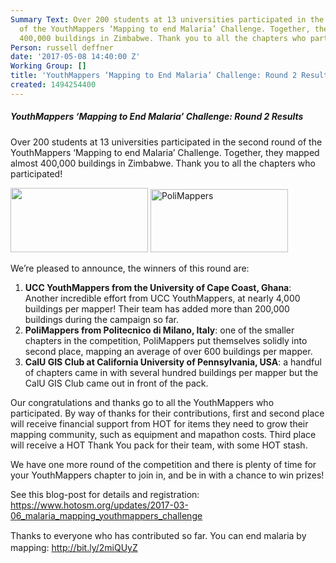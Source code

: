 ```yaml
---
Summary Text: Over 200 students at 13 universities participated in the second round
  of the YouthMappers ‘Mapping to end Malaria’ Challenge. Together, they mapped almost
  400,000 buildings in Zimbabwe. Thank you to all the chapters who participated!
Person: russell deffner
date: '2017-05-08 14:40:00 Z'
Working Group: []
title: 'YouthMappers ‘Mapping to End Malaria’ Challenge: Round 2 Results'
created: 1494254400
---
```

<h5 id="docs-internal-guid-7af7a3e3-e86f-4d5e-f0df-7940657528eb" dir="ltr">YouthMappers ‘Mapping to End Malaria’ Challenge: Round 2 Results</h5><p>Over 200 students at 13 universities participated in the second round of the YouthMappers ‘Mapping to end Malaria’ Challenge. Together, they mapped almost 400,000 buildings in Zimbabwe. Thank you to all the chapters who participated!</p><p><img class="image-medium" src="/sites/default/files/styles/medium/public/UCC%20YM.jpg?itok=nB9XQAHI" alt="" height="103" width="220"> <img class="image-medium" title="PoliMappers" src="/sites/default/files/styles/medium/public/polimappers.jpg?itok=4vYt5aAb" alt="PoliMappers" height="101" width="220"></p><p dir="ltr">We’re pleased to announce, the winners of this round are:</p><ol><li><strong>UCC YouthMappers from the University of Cape Coast, Ghana</strong>: Another incredible effort from UCC YouthMappers, at nearly 4,000 buildings per mapper! Their team has added more than 200,000 buildings during the campaign so far.</li><li><strong>PoliMappers from Politecnico di Milano, Italy</strong>: one of the smaller chapters in the competition, PoliMappers put themselves solidly into second place, mapping an average of over 600 buildings per mapper.</li><li><strong>CalU GIS Club at California University of Pennsylvania, USA</strong>: a handful of chapters came in with several hundred buildings per mapper but the CalU GIS Club came out in front of the pack.</li></ol><p dir="ltr">Our congratulations and thanks go to all the YouthMappers who participated. By way of thanks for their contributions, first and second place will receive financial support from HOT for items they need to grow their mapping community, such as equipment and mapathon costs. Third place will receive a HOT Thank You pack for their team, with some HOT stash.</p><p dir="ltr">We have one more round of the competition and there is plenty of time for your YouthMappers chapter to join in, and be in with a chance to win prizes!</p><p dir="ltr">See this blog-post for details and registration: <a href="https://www.hotosm.org/updates/2017-03-06_malaria_mapping_youthmappers_challenge">https://www.hotosm.org/updates/2017-03-06_malaria_mapping_youthmappers_challenge</a></p><p style="line-height: 1.38; margin-top: 0pt; margin-bottom: 0pt;" dir="ltr">Thanks to everyone who has contributed so far. You can end malaria by mapping: <a href="http://bit.ly/2miQUyZ">http://bit.ly/2miQUyZ</a></p>
